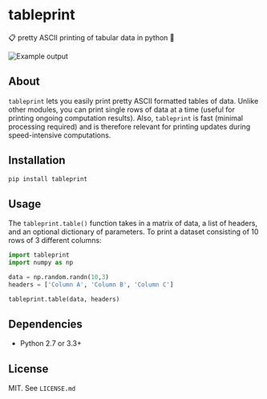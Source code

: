 # tableprint
:clipboard: pretty ASCII printing of tabular data in python :snake:

![Example output](https://raw.githubusercontent.com/nirum/tableprint/master/example.png)

## About
`tableprint` lets you easily print pretty ASCII formatted tables of data.
Unlike other modules, you can print single rows of data at a time (useful for printing ongoing computation results).
Also, `tableprint` is fast (minimal processing required) and is therefore relevant for printing updates during speed-intensive computations.

## Installation
```bash
pip install tableprint
```

## Usage
The `tableprint.table()` function takes in a matrix of data, a list of headers, and an optional dictionary of parameters. To print a dataset consisting of 10 rows of 3 different columns:
```python
import tableprint
import numpy as np

data = np.random.randn(10,3)
headers = ['Column A', 'Column B', 'Column C']

tableprint.table(data, headers)
```

## Dependencies
- Python 2.7 or 3.3+

## License
MIT. See `LICENSE.md`
